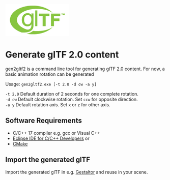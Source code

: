 [![](glTF.png)](https://github.com/KhronosGroup/glTF/tree/master/specification/2.0)

# Generate glTF 2.0 content

gen2gltf2 is a command line tool for generating glTF 2.0 content. For now, a basic animation rotation can be generated

Usage: `gen2gltf2.exe [-t 2.0 -d cw -a y]`

`-t 2.0` Default duration of 2 seconds for one complete rotation.  
`-d cw` Default clockwise rotation. Set `ccw` for opposite direction.  
`-a y` Default rotation axis. Set `x` or `z` for other axis.  


## Software Requirements

* C/C++ 17 compiler e.g. gcc or Visual C++
* [Eclipse IDE for C/C++ Developers](https://www.eclipse.org/downloads/packages/release/2021-03/r/eclipse-ide-cc-developers) or  
* [CMake](https://cmake.org/)  


## Import the generated glTF

Import the generated glTF in e.g. [Gestaltor](https://gestaltor.io/) and reuse in your scene.  

